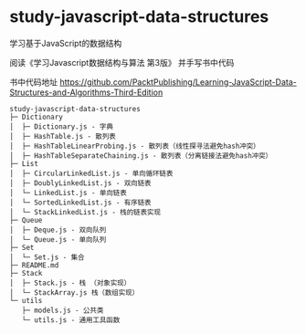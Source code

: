 # study-javascript-data-structures
学习基于JavaScript的数据结构

阅读《学习Javascript数据结构与算法 第3版》 并手写书中代码

书中代码地址 https://github.com/PacktPublishing/Learning-JavaScript-Data-Structures-and-Algorithms-Third-Edition


```
study-javascript-data-structures
├─ Dictionary
│  ├─ Dictionary.js - 字典
│  ├─ HashTable.js - 散列表
│  ├─ HashTableLinearProbing.js - 散列表（线性探寻法避免hash冲突）
│  ├─ HashTableSeparateChaining.js - 散列表（分离链接法避免hash冲突）
├─ List
│  ├─ CircularLinkedList.js - 单向循环链表
│  ├─ DoublyLinkedList.js - 双向链表
│  └─ LinkedList.js - 单向链表
│  └─ SortedLinkedList.js - 有序链表
│  └─ StackLinkedList.js - 栈的链表实现
├─ Queue
│  ├─ Deque.js - 双向队列
│  └─ Queue.js - 单向队列
├─ Set
│  └─ Set.js - 集合
├─ README.md
├─ Stack
│  ├─ Stack.js - 栈 （对象实现）
│  └─ StackArray.js 栈（数组实现）
└─ utils
   ├─ models.js - 公共类
   └─ utils.js - 通用工具函数

```
